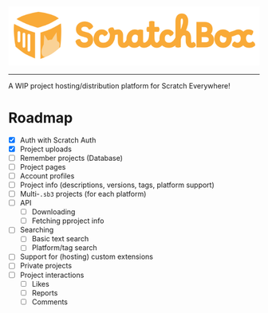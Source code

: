 <p align="center">
    <img alt="ScratchBox" src="public/scratchbox-logo-full.svg">
</p>

---

A WIP project hosting/distribution platform for Scratch Everywhere!

# Roadmap

- [x] Auth with Scratch Auth
- [x] Project uploads
- [ ] Remember projects (Database)
- [ ] Project pages
- [ ] Account profiles
- [ ] Project info (descriptions, versions, tags, platform support)
- [ ] Multi-`.sb3` projects (for each platform)
- [ ] API
  - [ ] Downloading
  - [ ] Fetching pproject info
- [ ] Searching
  - [ ] Basic text search
  - [ ] Platform/tag search
- [ ] Support for (hosting) custom extensions
- [ ] Private projects
- [ ] Project interactions
  - [ ] Likes
  - [ ] Reports
  - [ ] Comments
